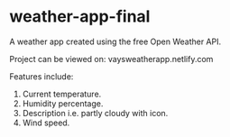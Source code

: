 # weather-app-final

A weather app created using the free Open Weather API.

Project can be viewed on: vaysweatherapp.netlify.com

Features include: 

1) Current temperature.
2) Humidity percentage.
3) Description i.e. partly cloudy with icon. 
4) Wind speed. 
